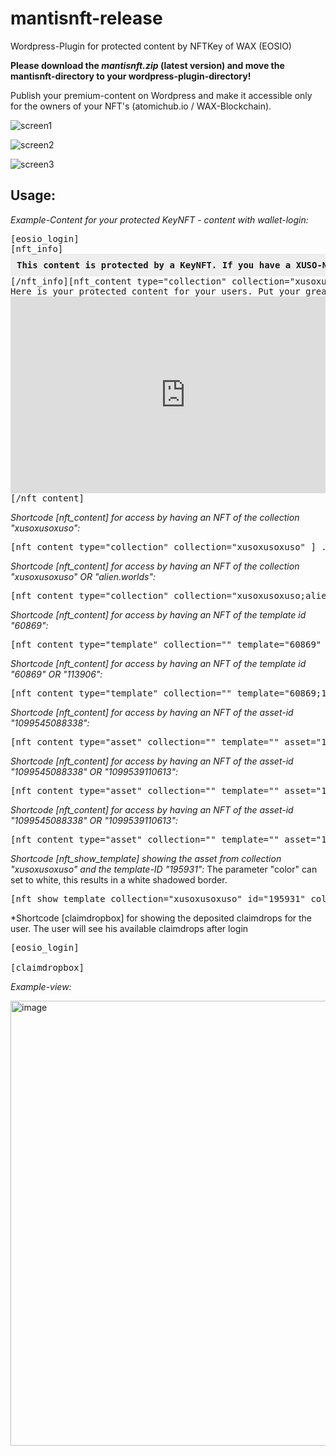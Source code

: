 # mantisnft-release
Wordpress-Plugin for protected content by NFTKey of WAX (EOSIO)

**Please download the *mantisnft.zip* (latest version) and move the mantisnft-directory to your wordpress-plugin-directory!**

Publish your premium-content on Wordpress and make it accessible only for the owners of your NFT's (atomichub.io / WAX-Blockchain).

![screen1](https://user-images.githubusercontent.com/26022558/123674735-3a26e200-d842-11eb-9ad6-72268f629e62.png)

![screen2](https://user-images.githubusercontent.com/26022558/123674773-46ab3a80-d842-11eb-83bc-9e4e71bf15c2.png)

![screen3](https://user-images.githubusercontent.com/26022558/123674784-4b6fee80-d842-11eb-8673-7f0ad5461006.png)

Usage:
------

*Example-Content for your protected KeyNFT - content with wallet-login:*

<pre>
[eosio_login]  
[nft_info]<div style="background:#eeeeee;padding:10px;"><strong>This content is protected by a KeyNFT. If you have a XUSO-NFT on your wallet, you can access this area. Please login with your WAX-Account.</strong></div>[/nft_info][nft_content type="collection" collection="xusoxusoxuso" ]
Here is your protected content for your users. Put your greatest stuff ever in this area!
<iframe width="560" height="315" src="https://www.youtube.com/embed/V5xmTSiYvn4" title="YouTube video player" frameborder="0" allow="accelerometer; autoplay; clipboard-write; encrypted-media; gyroscope; picture-in-picture" allowfullscreen></iframe>
[/nft_content]
</pre>


*Shortcode [nft_content] for access by having an NFT of the collection "xusoxusoxuso":*

<pre>
[nft_content type="collection" collection="xusoxusoxuso" ] ...your protected content (with other wordpress-shortcodes maybe) [/nft_content]
</pre>


*Shortcode [nft_content] for access by having an NFT of the collection "xusoxusoxuso" OR "alien.worlds":*

<pre>
[nft_content type="collection" collection="xusoxusoxuso;alien.worlds" ] ...your protected content [/nft_content]
</pre>


*Shortcode [nft_content] for access by having an NFT of the template id "60869":*

<pre>
[nft_content type="template" collection="" template="60869" ] ...your protected content [/nft_content]
</pre>


*Shortcode [nft_content] for access by having an NFT of the template id "60869" OR "113906":*

<pre>
[nft_content type="template" collection="" template="60869;113906" ] ...your protected content [/nft_content]
</pre>


*Shortcode [nft_content] for access by having an NFT of the asset-id "1099545088338":*

<pre>
[nft_content type="asset" collection="" template="" asset="1099545088338" ] ...your protected content [/nft_content]
</pre>


*Shortcode [nft_content] for access by having an NFT of the asset-id "1099545088338" OR "1099539110613":*

<pre>
[nft_content type="asset" collection="" template="" asset="1099545088338;1099539110613" ] ...your protected content [/nft_content]
</pre>


*Shortcode [nft_content] for access by having an NFT of the asset-id "1099545088338" OR "1099539110613":*

<pre>
[nft_content type="asset" collection="" template="" asset="1099545088338;1099539110613" ] ...your protected content [/nft_content]
</pre>





*Shortcode [nft_show_template] showing the asset from collection "xusoxusoxuso" and the template-ID "195931":*
The parameter "color" can set to white, this results in a white shadowed border.

<pre>
[nft_show_template collection="xusoxusoxuso" id="195931" color="white"]
</pre>




*Shortcode [claimdropbox] for showing the deposited claimdrops for the user.
The user will see his available claimdrops after login

<pre>
[eosio_login]  

[claimdropbox]
</pre>

*Example-view:*

<img width="712" alt="image" src="https://user-images.githubusercontent.com/26022558/130063363-47cc1172-c647-44c6-bd19-c33658f248d9.png">



